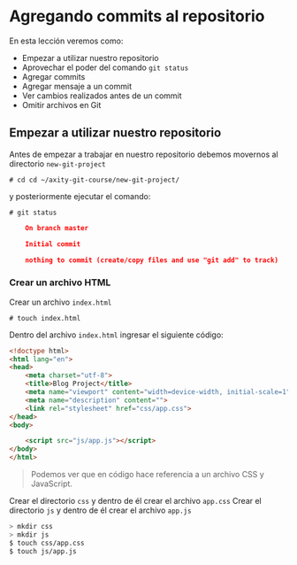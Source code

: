 # Agregando commits al repositorio

En esta lección veremos como:

 - Empezar a utilizar nuestro repositorio
 - Aprovechar el poder del comando `git status`
 - Agregar commits
 - Agregar mensaje a un commit
 - Ver cambios realizados antes de un commit
 - Omitir archivos en Git

## Empezar a utilizar nuestro repositorio

Antes de empezar a trabajar en nuestro repositorio debemos movernos al directorio `new-git-project` 

    # cd cd ~/axity-git-course/new-git-project/
    
y posteriormente ejecutar el comando:

    # git status

```json
    On branch master

    Initial commit

    nothing to commit (create/copy files and use "git add" to track)
```

### Crear un archivo HTML

Crear un archivo `index.html` 

    # touch index.html

Dentro del archivo `index.html` ingresar el siguiente código:

```html
<!doctype html>
<html lang="en">
<head>
    <meta charset="utf-8">
    <title>Blog Project</title>
    <meta name="viewport" content="width=device-width, initial-scale=1">
    <meta name="description" content="">
    <link rel="stylesheet" href="css/app.css">
</head>
<body>

    <script src="js/app.js"></script>
</body>
</html>
```

> Podemos ver que en código hace referencia a un archivo CSS  y JavaScript.

Crear el directorio `css` y dentro de él crear el archivo `app.css`
Crear el directorio `js` y dentro de él crear el archivo `app.js`

```bash
> mkdir css
> mkdir js
$ touch css/app.css
$ touch js/app.js
```

<!--stackedit_data:
eyJoaXN0b3J5IjpbLTEyMTk4NjE1OTYsLTE4OTg5ODQ3MjIsLT
U4MzA4MDYyNCwxNzE4MjM3MjgxLDEzMjU3NDYzNzQsMTU2MjQz
NTI3OSwxNzUwMjA5NTQ2LDQyMTA0MzY2LDIwNDAyMjg5NjksLT
E3NTg5ODQ3MjQsMTMyNjk0Njc2NywxODE1MTIxNzgwLDQxNjM1
ODA2M119
-->